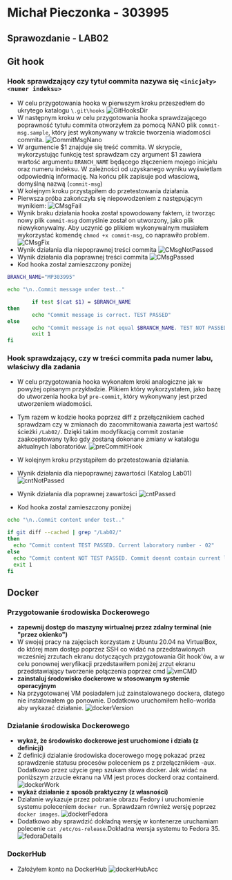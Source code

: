 # Michał Pieczonka - 303995
## Sprawozdanie - LAB02
## Git hook
### Hook sprawdzający czy tytuł commita nazywa się ```<inicjały><numer indeksu>```
* W celu przygotowania hooka w pierwszym kroku przeszedłem do ukrytego katalogu ```\.git\hooks```
![GitHooksDir](./ss/gitHooks.png)
* W następnym kroku w celu przygotowania hooka sprawdzającego poprawność tytułu commita otworzyłem za pomocą NANO plik ```commit-msg.sample```, który jest wykonywany w trakcie tworzenia wiadomości commita. 
![CommitMsgNano](./ss/commitMessageTestNano.png)
* W argumencie $1 znajduje się treść commita. W skrypcie, wykorzystując funkcję test sprawdzam czy argument $1 zawiera wartość argumentu ```BRANCH_NAME``` będącego złączeniem mojego inicjału oraz numeru indeksu. W zależności od uzyskanego wyniku wyświetlam odpowiednią informację. Na końcu plik zapisuje pod własciową, domyślną nazwą (```commit-msg```)
* W kolejnym kroku przystąpiłem do przetestowania działania. 
* Pierwsza próba zakończyła się niepowodzeniem z następującym wynikiem:
![CMsgFail](./ss/commitMsgFail.png)
* Wynik braku działania hooka został spowodowany faktem, iż tworząc nowy plik ```commit-msg``` domyślnie został on utworzony, jako plik niewykonywalny. Aby uczynić go plikiem wykonywalnym musiałem wykorzystać komendę ```chmod +x commit-msg```, co naprawiło problem.
 ![CMsgFix](./ss/commitMsgFix.png)
* Wynik działania dla niepoprawnej treści commita
 ![CMsgNotPassed](./ss/commitMsgNotPassed.png)
* Wynik działania dla poprawnej treści commita 
![CMsgPassed](./ss/commitMsgPassed.png)
* Kod hooka został zamieszczony poniżej 
```bash
BRANCH_NAME="MP303995"

echo "\n..Commit message under test.."

        if test $(cat $1) = $BRANCH_NAME
then
        echo "Commit message is correct. TEST PASSED"
else
        echo "Commit message is not equal $BRANCH_NAME. TEST NOT PASSED!"
        exit 1
fi
```
### Hook sprawdzający, czy w treści commita pada numer labu, właściwy dla zadania
* W celu przygotowania hooka wykonałem kroki analogiczne jak w powyżej opisanym przykładzie. Plikiem który wykorzystałem, jako bazę do utworzenia hooka był ```pre-commit```, który wykonywany jest przed utworzeniem wiadomości.
* Tym razem w kodzie hooka poprzez diff z przełącznikiem cached sprawdzam czy w zmianach do zacommitowania zawarta jest wartość ścieżki ```/Lab02/```. Dzięki takim modyfikacją commit zostanie zaakceptowany tylko gdy zostaną dokonane zmiany w katalogu aktualnych laboratoriów.
![preCommitHook](./ss/preCommitHook.png)
*  W kolejnym kroku przystąpiłem do przetestowania działania.
*  Wynik działania dla niepoprawnej zawartości (Katalog Lab01)
![cntNotPassed](./ss/commitContentFail.png)
*  Wynik działania dla poprawnej zawartości 
![cntPassed](./ss/commitContentPassed.png)

* Kod hooka został zamieszczony poniżej 
```bash
echo "\n..Commit content under test.."

if git diff --cached | grep "/Lab02/"
then
  echo "Commit content TEST PASSED. Current laboratory number - 02"
else
  echo "Commit content NOT TEST PASSED. Commit doesnt contain current laboratory number - 02"
  exit 1
fi
```

## Docker
### **Przygotowanie środowiska Dockerowego**
* **zapewnij dostęp do maszyny wirtualnej przez zdalny terminal (nie "przez okienko")**
* W swojej pracy na zajęciach korzystam z Ubuntu 20.04 na VirtualBox, do której mam dostęp poprzez SSH co widać na przedstawionych wcześniej zrzutach ekranu dotyczących przygotowania Git hook'ów, a w celu ponownej weryfikacji przedstawiłem poniżej zrzut ekranu przedstawiający tworzenie połączenia poprzez cmd
![vmCMD](./ss/vmCMD.png)
* **zainstaluj środowisko dockerowe w stosowanym systemie operacyjnym**
* Na przygotowanej VM posiadałem już zainstalowanego dockera, dlatego nie instalowałem go ponownie. Dodatkowo uruchomiłem hello-worlda aby wykazać działanie.
![dockerVersion](./ss/dockerVersion.png)

### **Działanie środowiska Dockerowego**
* **wykaż, że środowisko dockerowe jest uruchomione i działa (z definicji)**
* Z definicji dzialanie środowiska docerowego mogę pokazać przez sprawdzenie statusu procesów poleceniem ps z przełącznikiem -aux. Dodatkowo przez użycie grep szukam słowa docker. Jak widać na poniższym zrzucie ekranu na VM jest proces dockerd oraz containerd.
![dockerWork](./ss/dockerWorks.png)
* **wykaż działanie z sposób praktyczny (z własności)**
* Działanie wykazuje przez pobranie obrazu Fedory i uruchomienie systemu poleceniem ```docker run```. Sprawdzam również wersję poprzez ```docker images```. 
![dockerFedora](./ss/dockerFedora.png)
* Dodatkowo aby sprawdzić dokładną wersję w kontenerze uruchamiam polecenie ```cat /etc/os-release```.Dokładna wersja systemu to Fedora 35.
![fedoraDetails](./ss/fedoraDetails.png)

### **DockerHub**
* Założyłem konto na DockerHub
![dockerHubAcc](./ss/dockerHubAcc.png)

